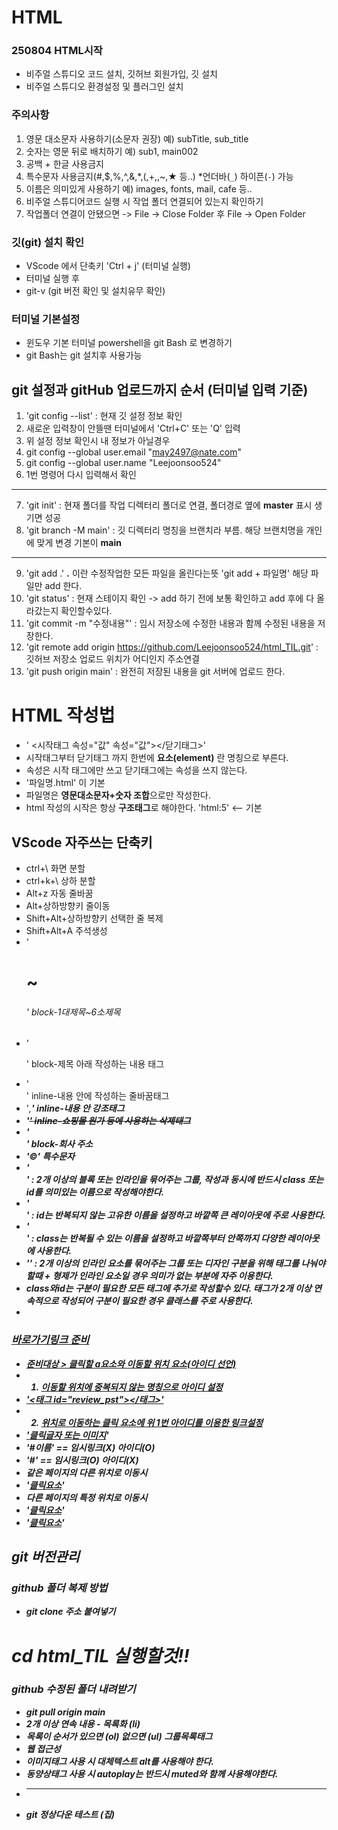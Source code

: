 # HTML
### 250804 HTML시작
* 비주얼 스튜디오 코드 설치, 깃허브 회원가입, 깃 설치
* 비주얼 스튜디오 환경설정 및 플러그인 설치
### 주의사항
1. 영문 대소문자 사용하기(소문자 권장) 예) subTitle, sub_title
2. 숫자는 영문 뒤로 배치하기 예) sub1, main002
3. 공백 + 한글 사용금지
4. 특수문자 사용금지(#,$,%,^,&,*,(,+,\,~,★ 등..) *언더바(`_`) 하이픈(`-`) 가능
5. 이름은 의미있게 사용하기 예) images, fonts, mail, cafe 등..
6. 비주얼 스튜디어코드 실행 시 작업 폴더 연결되어 있는지 확인하기
7. 작업폴더 연결이 안됐으면 -> File -> Close Folder 후 File -> Open Folder
### 깃(git) 설치 확인
* VScode 에서 단축키 'Ctrl + j' (터미널 실행)
* 터미널 실행 후 
* git-v (git 버전 확인 및 설치유무 확인)
### 터미널 기본설정
* 윈도우 기본 터미널 powershell을 git Bash 로 변경하기
* git Bash는 git 설치후 사용가능
## git 설정과 gitHub 업로드까지 순서 (터미널 입력 기준)
1. 'git config --list' : 현재 깃 설정 정보 확인
2. 새로운 입력창이 안뜰땐 터미널에서 'Ctrl+C' 또는 'Q' 입력
3. 위 설정 정보 확인시 내 정보가 아닐경우 
4. git config --global user.email "may2497@nate.com"
5. git config --global user.name "Leejoonsoo524"
6. 1번 명령어 다시 입력해서 확인
---
7. 'git init' : 현재 폴더를 작업 디렉터리 폴더로 연결, 폴더경로 옆에 **master** 표시 생기면 성공
8. 'git branch -M main' : 깃 디렉터리 명칭을 브랜치라 부름. 해당 브랜치명을 개인에 맞게 변경 기본이 **main**
---
9. 'git add .' **.** 이란 수정작업한 모든 파일을 올린다는뜻 'git add + 파일명' 해당 파일만 add 한다.
10. 'git status' : 현재 스테이지 확인 -> add 하기 전에 보통 확인하고 add 후에 다 올라갔는지 확인할수있다.
11. 'git commit -m "수정내용"' : 임시 저장소에 수정한 내용과 함께 수정된 내용을 저장한다.
12. 'git remote add origin https://github.com/Leejoonsoo524/html_TIL.git' : 깃허브 저장소 업로드 위치가 어디인지 주소연결
13. 'git push origin main' :  완전히 저장된 내용을 git 서버에 업로드 한다.
# HTML 작성법
* ' <시작태그 속성="값" 속성="값"></닫기태그>'
* 시작태그부터 닫기태그 까지 한번에 **요소(element)** 란 명칭으로 부른다.
* 속성은 시작 태그에만 쓰고 닫기태그에는 속성을 쓰지 않는다.
* '파일명.html' 이 기본
* 파일명은 **영문대소문자+숫자 조합**으로만 작성한다.
* html 작성의 시작은 항상 **구조태그**로 해야한다. 'html:5' <-- 기본
## VScode 자주쓰는 단축키
* ctrl+\                화면 분할
* ctrl+k+\              상하 분할
* Alt+z                 자동 줄바꿈
* Alt+상하방향키         줄이동
* Shift+Alt+상하방향키   선택한 줄 복제
* Shift+Alt+A           주석생성
* '<h1>~<h6>'           block-1대제목~6소제목
* '<p>'                 block-제목 아래 작성하는 내용 태그
* '<br>'                inline-내용 안에 작성하는 줄바꿈태그
* '<em>,<strong>'       inline-내용 안 강조태그
* '<del>'               inline-쇼핑몰 원가 등에 사용하는 삭제태그
* '<address>'           block-회사 주소
* '&copy;'              특수문자
* '<div>' : 2개 이상의 블록 또는 인라인을 묶어주는 그룹, 작성과 동시에 반드시 **class 또는 id**를 의미있는 이름으로 작성해야한다.
* '<div id=" ">' : id는 반복되지 않는 고유한 이름을 설정하고 바깥쪽 큰 레이아웃에 주로 사용한다.
* '<div class=" ">' : class는 반복될 수 있는 이름을 설정하고 바깥쪽부터 안쪽까지 다양한 레이아웃에 사용한다.
* '<span></span>' : 2개 이상의 인라인 요소를 묶어주는 그룹 또는 **디자인 구분을 위해 태그를 나눠야 할때 + 형제가 인라인 요소일 경우** 의미가 없는 부분에 자주 이용한다.
* class와id는 구분이 필요한 모든 태그에 추가로 작성할수 있다. **태그가 2개 이상 연속적으로 작성되어 구분이 필요한 경우** 클래스를 주로 사용한다.
* <a href=" ">
### 바로가기링크 준비
* 준비대상 > 클릭할 a요소와 이동할 위치 요소(아이디 선언)
* 1. 이동할 위치에 중복되지 않는 명칭으로 아이디 설정
* '<태그 id="review_pst"></태그>'
* 2. 위치로 이동하는 클릭 요소에 위 1번 아이디를 이용한 링크설정
* '<a href="review_pst">클릭글자 또는 이미지</a>'
* '#이름' == 임시링크(X) 아이디(O)
* '#' == 임시링크(O) 아이디(X)
* 같은 페이지의 다른 위치로 이동시
* '<a href="#위치아이디명">클릭요소</a>'
* 다른 페이지의 특정 위치로 이동시
* '<a href="./상대경로#위치아이디명">클릭요소</a>'
* '<a href="./login.html#search">클릭요소</a>'
## git 버전관리 ## 
### github 폴더 복제 방법 ###
* git clone 주소 붙여넣기
# cd html_TIL 실행할것!! #
### github 수정된 폴더 내려받기
* git pull origin main
* 2개 이상 연속 내용 - 목록화 (li)
* 목록이 순서가 있으면 (ol) 없으면 (ul) 그룹목록태그
* 웹 접근성 
* 이미지태그 사용 시 대체텍스트 alt를 사용해야 한다.
* 동양상태그 사용 시 autoplay는 반드시 muted와 함께 사용해야한다.
* -----------------------------------------------
* git 정상다운 테스트 (집)